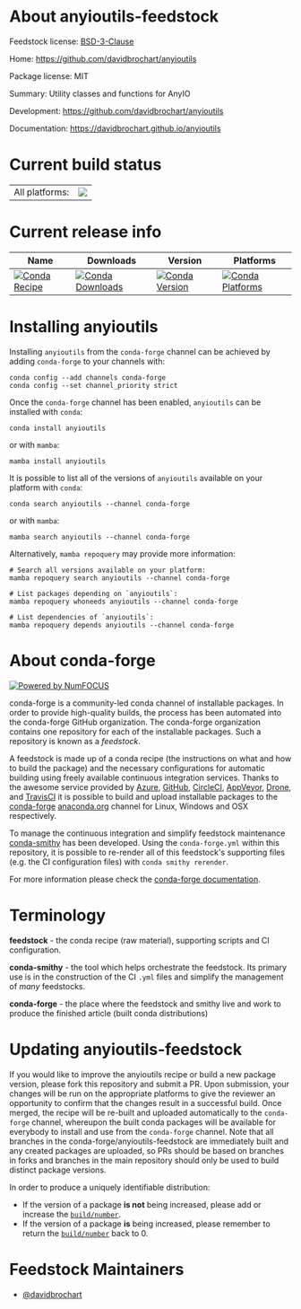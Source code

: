About anyioutils-feedstock
==========================

Feedstock license: [BSD-3-Clause](https://github.com/conda-forge/anyioutils-feedstock/blob/main/LICENSE.txt)

Home: https://github.com/davidbrochart/anyioutils

Package license: MIT

Summary: Utility classes and functions for AnyIO

Development: https://github.com/davidbrochart/anyioutils

Documentation: https://davidbrochart.github.io/anyioutils

Current build status
====================


<table><tr><td>All platforms:</td>
    <td>
      <a href="https://dev.azure.com/conda-forge/feedstock-builds/_build/latest?definitionId=24769&branchName=main">
        <img src="https://dev.azure.com/conda-forge/feedstock-builds/_apis/build/status/anyioutils-feedstock?branchName=main">
      </a>
    </td>
  </tr>
</table>

Current release info
====================

| Name | Downloads | Version | Platforms |
| --- | --- | --- | --- |
| [![Conda Recipe](https://img.shields.io/badge/recipe-anyioutils-green.svg)](https://anaconda.org/conda-forge/anyioutils) | [![Conda Downloads](https://img.shields.io/conda/dn/conda-forge/anyioutils.svg)](https://anaconda.org/conda-forge/anyioutils) | [![Conda Version](https://img.shields.io/conda/vn/conda-forge/anyioutils.svg)](https://anaconda.org/conda-forge/anyioutils) | [![Conda Platforms](https://img.shields.io/conda/pn/conda-forge/anyioutils.svg)](https://anaconda.org/conda-forge/anyioutils) |

Installing anyioutils
=====================

Installing `anyioutils` from the `conda-forge` channel can be achieved by adding `conda-forge` to your channels with:

```
conda config --add channels conda-forge
conda config --set channel_priority strict
```

Once the `conda-forge` channel has been enabled, `anyioutils` can be installed with `conda`:

```
conda install anyioutils
```

or with `mamba`:

```
mamba install anyioutils
```

It is possible to list all of the versions of `anyioutils` available on your platform with `conda`:

```
conda search anyioutils --channel conda-forge
```

or with `mamba`:

```
mamba search anyioutils --channel conda-forge
```

Alternatively, `mamba repoquery` may provide more information:

```
# Search all versions available on your platform:
mamba repoquery search anyioutils --channel conda-forge

# List packages depending on `anyioutils`:
mamba repoquery whoneeds anyioutils --channel conda-forge

# List dependencies of `anyioutils`:
mamba repoquery depends anyioutils --channel conda-forge
```


About conda-forge
=================

[![Powered by
NumFOCUS](https://img.shields.io/badge/powered%20by-NumFOCUS-orange.svg?style=flat&colorA=E1523D&colorB=007D8A)](https://numfocus.org)

conda-forge is a community-led conda channel of installable packages.
In order to provide high-quality builds, the process has been automated into the
conda-forge GitHub organization. The conda-forge organization contains one repository
for each of the installable packages. Such a repository is known as a *feedstock*.

A feedstock is made up of a conda recipe (the instructions on what and how to build
the package) and the necessary configurations for automatic building using freely
available continuous integration services. Thanks to the awesome service provided by
[Azure](https://azure.microsoft.com/en-us/services/devops/), [GitHub](https://github.com/),
[CircleCI](https://circleci.com/), [AppVeyor](https://www.appveyor.com/),
[Drone](https://cloud.drone.io/welcome), and [TravisCI](https://travis-ci.com/)
it is possible to build and upload installable packages to the
[conda-forge](https://anaconda.org/conda-forge) [anaconda.org](https://anaconda.org/)
channel for Linux, Windows and OSX respectively.

To manage the continuous integration and simplify feedstock maintenance
[conda-smithy](https://github.com/conda-forge/conda-smithy) has been developed.
Using the ``conda-forge.yml`` within this repository, it is possible to re-render all of
this feedstock's supporting files (e.g. the CI configuration files) with ``conda smithy rerender``.

For more information please check the [conda-forge documentation](https://conda-forge.org/docs/).

Terminology
===========

**feedstock** - the conda recipe (raw material), supporting scripts and CI configuration.

**conda-smithy** - the tool which helps orchestrate the feedstock.
                   Its primary use is in the construction of the CI ``.yml`` files
                   and simplify the management of *many* feedstocks.

**conda-forge** - the place where the feedstock and smithy live and work to
                  produce the finished article (built conda distributions)


Updating anyioutils-feedstock
=============================

If you would like to improve the anyioutils recipe or build a new
package version, please fork this repository and submit a PR. Upon submission,
your changes will be run on the appropriate platforms to give the reviewer an
opportunity to confirm that the changes result in a successful build. Once
merged, the recipe will be re-built and uploaded automatically to the
`conda-forge` channel, whereupon the built conda packages will be available for
everybody to install and use from the `conda-forge` channel.
Note that all branches in the conda-forge/anyioutils-feedstock are
immediately built and any created packages are uploaded, so PRs should be based
on branches in forks and branches in the main repository should only be used to
build distinct package versions.

In order to produce a uniquely identifiable distribution:
 * If the version of a package **is not** being increased, please add or increase
   the [``build/number``](https://docs.conda.io/projects/conda-build/en/latest/resources/define-metadata.html#build-number-and-string).
 * If the version of a package **is** being increased, please remember to return
   the [``build/number``](https://docs.conda.io/projects/conda-build/en/latest/resources/define-metadata.html#build-number-and-string)
   back to 0.

Feedstock Maintainers
=====================

* [@davidbrochart](https://github.com/davidbrochart/)

